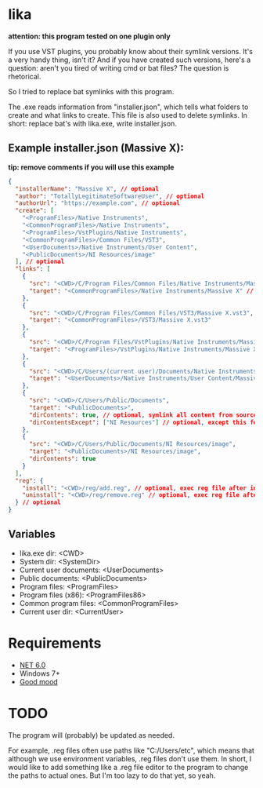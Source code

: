 # lika

**attention: this program tested on one plugin only**

If you use VST plugins, you probably know about their symlink versions. It's a very handy thing, isn't it? 
And if you have created such versions, here's a question: aren't you tired of writing cmd or bat files? The question is rhetorical.

So I tried to replace bat symlinks with this program.

The .exe reads information from "installer.json", which tells what folders to create and what links to create. 
This file is also used to delete symlinks. In short: replace bat's with lika.exe, write installer.json.

## Example installer.json (Massive X):

**tip: remove comments if you will use this example**

```json
{
  "installerName": "Massive X", // optional
  "author": "TotallyLegitimateSoftwareUser", // optional
  "authorUrl": "https://example.com", // optional
  "create": [
    "<ProgramFiles>/Native Instruments",
    "<CommonProgramFiles>/Native Instruments",
    "<ProgramFiles>/VstPlugins/Native Instruments",
    "<CommonProgramFiles>/Common Files/VST3",
    "<UserDocuments>/Native Instruments/User Content",
    "<PublicDocuments>/NI Resources/image"
  ], // optional
  "links": [
    {
      "src": "<CWD>/C/Program Files/Common Files/Native Instruments/Massive X", // symlink source
      "target": "<CommonProgramFiles>/Native Instruments/Massive X" // symlink target
    },
    {
      "src": "<CWD>/C/Program Files/Common Files/VST3/Massive X.vst3",
      "target": "<CommonProgramFiles>/VST3/Massive X.vst3"
    },
    {
      "src": "<CWD>/C/Program Files/VstPlugins/Native Instruments/Massive X.dll",
      "target": "<ProgramFiles>/VstPlugins/Native Instruments/Massive X.dll"
    },
    {
      "src": "<CWD>/C/Users/(current user)/Documents/Native Instruments/User Content/Massive X",
      "target": "<UserDocuments>/Native Instruments/User Content/Massive X"
    },
    {
      "src": "<CWD>/C/Users/Public/Documents",
      "target": "<PublicDocuments>",
      "dirContents": true, // optional, symlink all content from source
      "dirContentsExcept": ["NI Resources"] // optional, except this folder names
    },
    {
      "src": "<CWD>/C/Users/Public/Documents/NI Resources/image",
      "target": "<PublicDocuments>/NI Resources/image",
      "dirContents": true
    }
  ],
  "reg": {
    "install": "<CWD>/reg/add.reg", // optional, exec reg file after install
    "uninstall": "<CWD>/reg/remove.reg" // optional, exec reg file after uninstall
  } // optional
}
```

## Variables

- lika.exe dir: \<CWD>
- System dir: \<SystemDir>
- Current user documents: \<UserDocuments>
- Public documents: \<PublicDocuments>
- Program files: \<ProgramFiles>
- Program files (x86): \<ProgramFiles86>
- Common program files: \<CommonProgramFiles>
- Current user dir: \<CurrentUser>

# Requirements

- [NET 6.0](https://dotnet.microsoft.com/en-us/download/dotnet/6.0)
- Windows 7+
- [Good mood](https://www.youtube.com/watch?v=IFzkSITcPII)

# TODO

The program will (probably) be updated as needed.

For example, .reg files often use paths like "C:/Users/etc", 
which means that although we use environment variables, .reg files don't use them. 
In short, I would like to add something like a .reg file editor to the program to change the paths to actual ones. 
But I'm too lazy to do that yet, so yeah.
